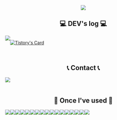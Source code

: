 <div style="text-align: center;">

  <img src="https://capsule-render.vercel.app/api?type=waving&color=timeGradient&text=Welcome%20to%20Ihyeon's%20GitHub%20👋&animation=twinkling&fontSize=35&fontAlignY=40&fontAlign=50&height=250">

  <br>

  ## 💻 DEV's log 💻
  <div style="display:flex; flex-direction:row;">
      <a href="[https://easyhomputer.tistory.com](https://2hy2on.tistory.com/)">
          <img src="https://img.shields.io/badge/Tistory-000000?style=for-the-badge&logo=Tistory&logoColor=white"> 
      </a>

    
  [![Tistory's Card](https://github-readme-tistory-card.vercel.app/api?name=2hy2on&theme=default)](https://2hy2on.tistory.com/)
  </div><br>

   
  ## 📞 Contact 📞
  <div style="display:flex; flex-direction:row;">
      <a href="mailto:mashin0128@gmail.com">
          <img src="https://img.shields.io/badge/Gmail-EA4335?style=for-the-badge&logo=Gmail&logoColor=white"> 
      </a>
  </div><br>
      
  ## 🔨 Once I've used 🔨
  <div style="display:flex; flex-direction:row;">
      <img src="https://img.shields.io/badge/Java-007396?style=for-the-badge&logo=Java&logoColor=white"> 
      <img src="https://img.shields.io/badge/Spring Boot-6DB33F?style=for-the-badge&logo=spring boot&logoColor=white"> 
      <!--<img src="https://img.shields.io/badge/Gradle-02303A?style=for-the-badge&logo=gradle&logoColor=white"> -->
      <img src="https://img.shields.io/badge/oracle-F80000?style=for-the-badge&logo=oracle&logoColor=white"> 
      <img src="https://img.shields.io/badge/mysql-4479A1?style=for-the-badge&logo=mysql&logoColor=white"> 
      <br>
      <img src="https://img.shields.io/badge/linux-FCC624?style=for-the-badge&logo=linux&logoColor=black"> 
      <img src="https://img.shields.io/badge/apache tomcat-F8DC75?style=for-the-badge&logo=apachetomcat&logoColor=black">
      <img src="https://img.shields.io/badge/Amazon AWS-232F3E?style=for-the-badge&logo=amazon aws&logoColor=white"> 
      <img src="https://img.shields.io/badge/Amazon EC2-FF9900?style=for-the-badge&logo=amazon ec2&logoColor=white"> 
      <img src="https://img.shields.io/badge/Amazon RDS-527FFF?style=for-the-badge&logo=amazon rds&logoColor=white">
      <br>
      <img src="https://img.shields.io/badge/html5-E34F26?style=flat-square&logo=html5&logoColor=white"> 
      <img src="https://img.shields.io/badge/css-1572B6?style=flat-square&logo=css3&logoColor=white"> 
      <img src="https://img.shields.io/badge/javascript-F7DF1E?style=flat-square&logo=javascript&logoColor=black"> 
      <img src="https://img.shields.io/badge/bootstrap-7952B3?style=flat-square&logo=bootstrap&logoColor=white">
      <br>
      <img src="https://img.shields.io/badge/Kotlin-7F52FF?style=flat-square&logo=kotlin&logoColor=white">
      <img src="https://img.shields.io/badge/Andoid Studio-3DDC84?style=flat-square&logo=android studio&logoColor=white">
      <img src="https://img.shields.io/badge/python-3776AB?style=flat-square&logo=python&logoColor=white"> 
      <img src="https://img.shields.io/badge/OpenCV-5C3EE8?style=flat-square&logo=opencv&logoColor=white"> 
  </div><br>
</div>

